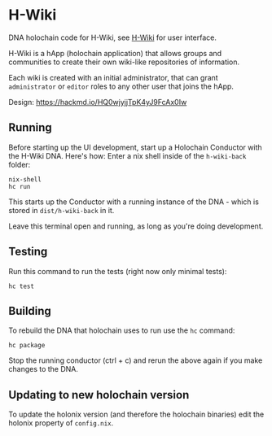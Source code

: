 # H-Wiki

DNA holochain code for H-Wiki, see [H-Wiki](https://github.com/eyss/h-wiki-front) for user interface.

H-Wiki is a hApp (holochain application) that allows groups and communities to create their own wiki-like repositories of information.

Each wiki is created with an initial administrator, that can grant `administrator` or `editor` roles to any other user that joins the hApp.

Design: https://hackmd.io/HQ0wjyjjTpK4yJ9FcAx0Iw

## Running

Before starting up the UI development, start up a Holochain Conductor with the H-Wiki DNA. Here's how:
Enter a nix shell inside of the `h-wiki-back` folder:

```
nix-shell
hc run
```

This starts up the Conductor with a running instance of the DNA - which is stored in `dist/h-wiki-back` in it.

Leave this terminal open and running, as long as you're doing development.

## Testing

Run this command to run the tests (right now only minimal tests):

```
hc test
```

## Building

To rebuild the DNA that holochain uses to run use the `hc` command:

```
hc package
```

Stop the running conductor (ctrl + c) and rerun the above again if you make changes to the DNA.

## Updating to new holochain version

To update the holonix version (and therefore the holochain binaries) edit the holonix property of `config.nix`.
